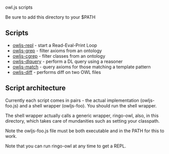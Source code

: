 owl.js scripts

Be sure to add this directory to your $PATH

## Scripts

 * [owljs-repl](owljs-repl.js) - start a Read-Eval-Print Loop
 * [owljs-grep](owljs-grep.js) - filter axioms from an ontology
 * [owljs-cgrep](owljs-cgrep.js) - filter classes from an ontology
 * [owljs-dlquery](owljs-dlquery.js) - perform a DL query using a reasoner
 * [owljs-match](owljs-match.js) - query axioms for those matching a template pattern
 * [owljs-diff](owljs-diff.js) - performs diff on two OWL files

## Script architecture

Currently each script comes in pairs - the actual implementation
(owljs-foo.js) and a shell wrapper (owljs-foo). You should run the
shell wrapper.

The shell wrapper actually calls a generic wrapper, ringo-owl, also,
in this directory, which takes care of mundanities such as setting
your classpath.

Note the owljs-foo.js file must be both executable and in the PATH for
this to work.

Note that you can run ringo-owl at any time to get a REPL.